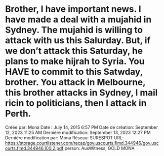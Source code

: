 # Brother, I have important news. I have made a deal with a mujahid in Sydney. The mujahid is willing to attack with us this SaIurday. But, if we don’t attack this Saturday, he plans to make hijrah to Syria. You HAVE to commit to this Satwday, brother. You attack in Melbourne, this brother  attacks in Sydney, I mail ricin to politicians, then I attack in Perth.

Créée par: Mona
Date : July 14, 2015 6:57 PM
Date de création: September 12, 2023 11:25 AM
Dernière modification: September 13, 2023 12:27 PM
Dernière modification par: Mona
Réseau: SURESPOT
URL: https://storage.courtlistener.com/recap/gov.uscourts.flmd.344946/gov.uscourts.flmd.344946.100.2.pdf
person: AusWitness, GOLD MONA
